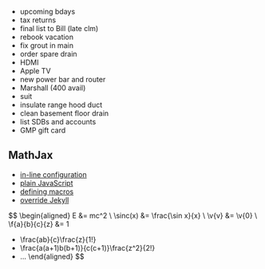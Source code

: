 - upcoming bdays
- tax returns
- final list to Bill (late clm)
- rebook vacation
- fix grout in main
- order spare drain
- HDMI
- Apple TV
- new power bar and router
- Marshall (400 avail)
- suit
- insulate range hood duct
- clean basement floor drain
- list SDBs and accounts
- GMP gift card

## MathJax
- [in-line configuration](http://docs.mathjax.org/en/latest/configuration.html#using-in-line-configuration-options)
- [plain JavaScript](http://docs.mathjax.org/en/latest/configuration.html#using-plain-javascript)
- [defining macros](http://docs.mathjax.org/en/latest/tex.html#defining-tex-macros)
- [override Jekyll](https://help.github.com/en/articles/files-that-start-with-an-underscore-are-missing)

<script>
  var xhr = new XMLHttpRequest();
  xhr.open("GET", "settings.json", true);
  xhr.onreadystatechange = function () {
    console.log("xhr.readyState=" + xhr.readyState);
    console.log("xhr.status=" + xhr.status);
    if (xhr.readyState == 4 && xhr.status == 200) {
      var json = JSON.parse(xhr.responseText);
      window.MathJax = json["mdmath.macros"];
    }
  };
  xhr.send();
  /*
  window.MathJax = {
    TeX: {
      Macros: {
        sinc: "\\operatorname{sinc}",
        v: ["\\mathbf{#1}", 1],
        f: ["{F({#1},{#2};{#3};{#4})}", 4]
      }
    }
  };
  */
</script>
<script type="text/javascript" async
  src="https://cdnjs.cloudflare.com/ajax/libs/mathjax/2.7.5/MathJax.js?config=TeX-MML-AM_CHTML">
</script>

$$
\begin{aligned}
  E &= mc^2
  \\
  \sinc(x) &= \frac{\sin x}{x}
  \\
  \v{v} &= \v{0}
  \\
  \f{a}{b}{c}{z}
  &=
  1
  + \frac{ab}{c}\frac{z}{1!}
  + \frac{a(a+1)b(b+1)}{c(c+1)}\frac{z^2}{2!}
  + ...
\end{aligned}
$$
